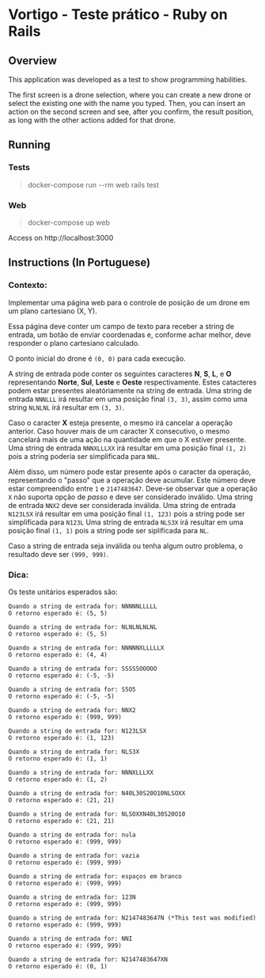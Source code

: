 # Vortigo - Teste prático - Ruby on Rails

## Overview

This application was developed as a test to show programming habilities.

The first screen is a drone selection, where you can create a new drone or select the existing one with the name you typed. Then, you can insert an action on the second screen and see, after you confirm, the result position, as long with the other actions added for that drone.

## Running

### Tests

> docker-compose run --rm web rails test

### Web

> docker-compose up web

Access on http://localhost:3000

## Instructions (In Portuguese)

### Contexto:

Implementar uma página web para o controle de posição de um drone em um plano cartesiano (X, Y).

Essa página deve conter um campo de texto para receber a string de entrada, um botão de enviar coordenadas e, conforme achar melhor, deve responder o plano cartesiano calculado.

O ponto inicial do drone é `(0, 0)` para cada execução.

A string de entrada pode conter os seguintes caracteres **N**, **S**, **L**, e **O** representando **Norte**, **Sul**, **Leste** e **Oeste** respectivamente.
Estes catacteres podem estar presentes aleatóriamente na string de entrada.
Uma string de entrada `NNNLLL` irá resultar em uma posição final `(3, 3)`, assim como uma string `NLNLNL` irá resultar em `(3, 3)`.

Caso o caracter **X** esteja presente, o mesmo irá cancelar a operação anterior. 
Caso houver mais de um caracter X consecutivo, o mesmo cancelará mais de uma ação na quantidade em que o X estiver presente.
Uma string de entrada `NNNXLLLXX` irá resultar em uma posição final `(1, 2)` pois a string poderia ser simplificada para `NNL`.

Além disso, um número pode estar presente após o caracter da operação, representando o "passo" que a operação deve acumular.
Este número deve estar compreendido entre `1` e `2147483647`.
Deve-se observar que a operação `X` não suporta opção de *passo* e deve ser considerado inválido. Uma string de entrada `NNX2` deve ser considerada inválida.
Uma string de entrada `N123LSX` irá resultar em uma posição final `(1, 123)` pois a string pode ser simplificada para `N123L`
Uma string de entrada `NLS3X` irá resultar em uma posição final `(1, 1)` pois a string pode ser siplificada para `NL`.

Caso a string de entrada seja inválida ou tenha algum outro problema, o resultado deve ser `(999, 999)`.

### Dica:

Os teste unitários esperados são:
 ```
 Quando a string de entrada for: NNNNNLLLLL
 O retorno esperado é: (5, 5)

 Quando a string de entrada for: NLNLNLNLNL
 O retorno esperado é: (5, 5)

 Quando a string de entrada for: NNNNNXLLLLLX
 O retorno esperado é: (4, 4)

 Quando a string de entrada for: SSSSSOOOOO
 O retorno esperado é: (-5, -5)

 Quando a string de entrada for: S5O5
 O retorno esperado é: (-5, -5)

 Quando a string de entrada for: NNX2
 O retorno esperado é: (999, 999)

 Quando a string de entrada for: N123LSX
 O retorno esperado é: (1, 123)

 Quando a string de entrada for: NLS3X
 O retorno esperado é: (1, 1)

 Quando a string de entrada for: NNNXLLLXX
 O retorno esperado é: (1, 2)

 Quando a string de entrada for: N40L30S20O10NLSOXX
 O retorno esperado é: (21, 21)

 Quando a string de entrada for: NLSOXXN40L30S20O10
 O retorno esperado é: (21, 21)

 Quando a string de entrada for: nula
 O retorno esperado é: (999, 999)

 Quando a string de entrada for: vazia
 O retorno esperado é: (999, 999)

 Quando a string de entrada for: espaços em branco
 O retorno esperado é: (999, 999)

 Quando a string de entrada for: 123N
 O retorno esperado é: (999, 999)

 Quando a string de entrada for: N2147483647N (*This test was modified)
 O retorno esperado é: (999, 999)

 Quando a string de entrada for: NNI
 O retorno esperado é: (999, 999)

 Quando a string de entrada for: N2147483647XN
 O retorno esperado é: (0, 1)
 ```